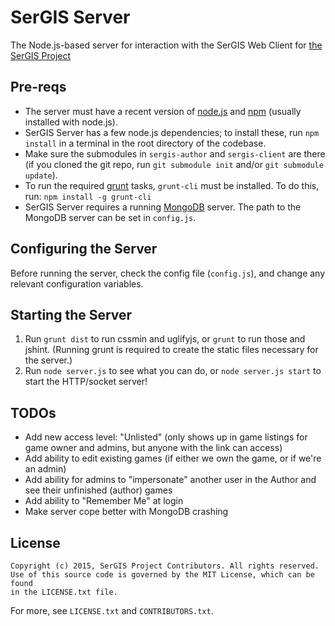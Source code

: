 # SerGIS Server

The Node.js-based server for interaction with the SerGIS Web Client for [the SerGIS Project](http://sergisproject.github.io/)

## Pre-reqs

- The server must have a recent version of [node.js](http://www.nodejs.org/) and [npm](https://npmjs.org/) (usually installed with node.js).
- SerGIS Server has a few node.js dependencies; to install these, run `npm install` in a terminal in the root directory of the codebase.
- Make sure the submodules in `sergis-author` and `sergis-client` are there (if you cloned the git repo, run `git submodule init` and/or `git submodule update`).
- To run the required [grunt](http://www.gruntjs.com/) tasks, `grunt-cli` must be installed. To do this, run: `npm install -g grunt-cli`
- SerGIS Server requires a running [MongoDB](https://www.mongodb.org/) server. The path to the MongoDB server can be set in `config.js`.

## Configuring the Server

Before running the server, check the config file (`config.js`), and change any relevant configuration variables.

## Starting the Server

1. Run `grunt dist` to run cssmin and uglifyjs, or `grunt` to run those and jshint. (Running grunt is required to create the static files necessary for the server.)
1. Run `node server.js` to see what you can do, or `node server.js start` to start the HTTP/socket server!

## TODOs

- Add new access level: "Unlisted" (only shows up in game listings for game owner and admins, but anyone with the link can access)
- Add ability to edit existing games (if either we own the game, or if we're an admin)
- Add ability for admins to "impersonate" another user in the Author and see their unfinished (author) games
- Add ability to "Remember Me" at login
- Make server cope better with MongoDB crashing

## License

    Copyright (c) 2015, SerGIS Project Contributors. All rights reserved.
    Use of this source code is governed by the MIT License, which can be found
    in the LICENSE.txt file.

For more, see `LICENSE.txt` and `CONTRIBUTORS.txt`.
